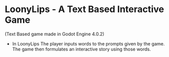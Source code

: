 # LoonyLips - A Text Based Interactive Game
(Text Based game made in Godot Engine 4.0.2)

- In LoonyLips The player inputs words to the prompts given by the game. The game then formulates an interactive story using those words.
